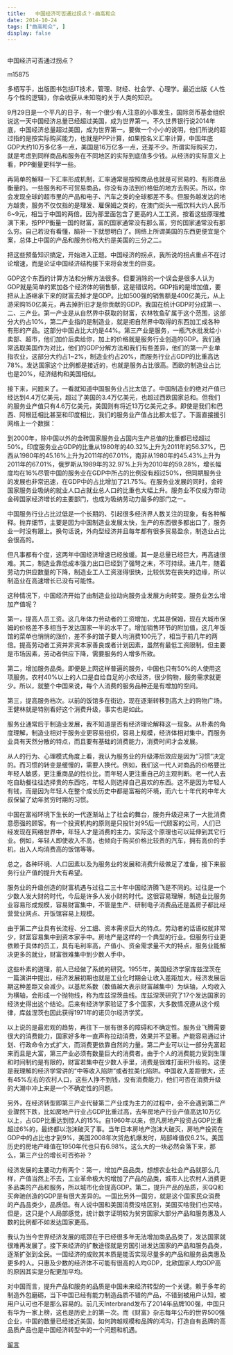 ```yaml
---
title:   中国经济可否通过拐点？-曲高和众
date: 2014-10-24
tags: ["曲高和众", ]
display: false
---
```



## 



中国经济可否通过拐点？




m15875




多栖写手，出版图书包括IT技术，管理、财经、社会学、心理学。最近出版《人性与个性的逻辑》，你会收获从未知晓的关于人类的知识。


9月29日是一个平凡的日子，有一个很少有人注意的小事发生，国际货币基金组织说这一天中国经济总量已经超过美国，成为世界第一。不久世界银行说2014年底，中国经济总量超过美国，成为世界第一。要做一个小小的说明，他们所说的超过指的是按实际购买能力，也就是PPP计算，如果按名义汇率计算，中国年底GDP大约10万多亿多一点，美国是16万亿多一点，还差不少。所谓实际购买力，就是考虑到同样商品和服务在不同地区的实际到底值多少钱。从经济的实际意义上看，PPP衡量更科学一些。



再简单的解释一下汇率形成机制，汇率通常是按照商品也就是可贸易的、有形商品衡量的。一些服务和不可贸易商品，你没有办法到价格低的地方去购买。所以，你会发现全球的超市里的产品和电子、汽车之类的全球都差不多。但服务越发达的地方越贵，服务不仅仅指的是理发、雇保姆之类的，在澳门街头一瓶饮料大约人民币6~9元，相当于中国的两倍。因为那里面包含了更高的人工工资。按着这些原理推演下来，按PPP衡量一国的财富，富的国家通常没有那么富，穷的国家通常没有那么穷。自己若没有看懂，脑补一下就想明白了。网络上所谓美国的东西更便宜是个案，总体上中国的产品和服务价格大约是美国的三分之二。



把这些预备知识搞定，开始进入正题。中国经济的拐点，我所说的拐点重点不在讨论增速，而是论证中国经济结构接下来将会发生的巨变。



GDP这个东西的计算方法和分解方法很多。但要消除的一个误会是很多人认为GDP就是简单的累加各个经济体的销售额，这是错误的。GDP指的是增加值，要把从上游继承下来的财富去掉才是GDP。比如500强的销售额是400亿美元，从上游采购150亿美元，再去掉折旧才是你贡献的GDP。我国在统计GDP时分成第一、二、三产业。第一产业是从自然界中获取的财富，农林牧鱼矿属于这个范围，这部分大约占10%，第二产业指的是制造业，就是把自然界中取得的东西加工成各种有形的产品。这部分中国占比大约是44%。第三产业是服务，一瓶汽水批发给小卖部、超市，他们加价后卖给你，加上的价格就是服务行业创造的GDP。我们通常选取美国作为对比，他们的GDP分解方法和我们有些差异，他们的第一产业单指农业，这部分大约占1~2%，制造业约占20%，而服务行业占GDP的比重高达78%。发达国家这个比例都是接近的，也就是服务占比很高。西欧的制造业占比也是20%，经济结构和美国相似。



接下来，问题来了。一看就知道中国服务业占比太低了。中国制造业的绝对产值已经达到4.4万亿美元，超过了美国的3.4万亿美元，也超过西欧国家总和。但我们的服务业产值只有4.6万亿美元，美国则有将近13万亿美元之多。即使是我们和巴西、阿根廷相比甚至和印度相比，我们的服务业产值占比都太低了。下面直接援引网络上一个数据：



到2000年，除中国以外的金砖国家服务业占国内生产总值的比重都已经超过50%。印度服务业占GDP的比重从1980年的40.32%上升为2011年的56.37%，巴西从1980年的45.16%上升为2011年的67.01%，南非从1980年的45.43%上升为2011年的67.01%，俄罗斯从1989年的32.97%上升为2010年的59.28%，增长幅度均在16%尽管中国的服务业在GDP中所占的比例没有超过50%，但同期服务业的发展也非常迅速，在GDP中的占比增加了21.75%。在服务业发展的同时，金砖国家服务业吸纳的就业人口占就业总人口的比重也大幅上升。服务业不仅成为带动金砖国家经济增长的主要部门，也成为吸纳劳动力最多的部门之一。



中国服务行业占比过低是一个长期的、引起很多经济界人数关注的现象，有各种解释。抛弃细节，主要是因为中国制造业发展太快，生产的东西很多都出口了，服务业一时没有跟上。换句话说，外向型经济并且每年都有很多贸易盈余，制造业占比会很高的。



但凡事都有个度，这两年中国经济增速已经放缓。其一是总量已经巨大，再高速很难。其二，制造业靠低成本强力出口已经到了强弩之末，不可持续。进几年，随着劳动力供应数量的下降，制造业工人工资涨得很快，比较优势在丧失的边缘，所以制造业在高速增长已没有可能性。



这种情况下，中国经济开始了由制造业拉动向服务业发展方向转变。服务业怎么增加产值呢？



第一，提高人员工资。这几年体力劳动者的工资增加，尤其是保姆，现在大城市保姆的价格差不多相当于发达国家一半的水平了。增加销售环节的附加值，这几年饭馆的菜单也悄悄的涨价，差不多的馆子要人均消费100元了，相当于前几年的两倍。提高劳动者工资并非资本家善良或者计划因素，虽然有最低工资限制。但主要是市场因素，劳动者供应下降，需要服务的人增多所致。

第二，增加服务品类。即便是上网这样普遍的服务，中国也只有50%的人使用这项服务。农村40%以上的人口是自给自足的小农经济，很少购物，服务需求就更少。所以，就整个中国来说，每个人消费的服务品种还是有增加的空间。

第三，提高服务档次。以前的饭馆多在街边，现在逐渐转移到高大上的购物广场。王健林就是特别看好这个消费升级，事实也是如此。



服务业通常后于制造业发展，我不知道是否有经济理论解释这一现象。从朴素的角度理解，制造业相对于服务业更容易组织，容易上规模，经济体相对集中。而服务业具有天然分散的特点，而且要有基础的消费能力，消费时间才会发展。



从人的行为、心理模式角度上看，我认为服务业的升级滞后效应是因为“习惯”决定的。而习惯的转变是缓慢的，需要人换代。例如，我们这一代人对商品的价格要比年轻人敏感，更注重商品的性价比，而年轻人更注重自己的主观判断。老一代人去吃自助餐往往选择贵的东西吃，年轻人则选择自己喜欢的东西。这不是因为年轻人有钱，而是因为年轻人在整个成长历史中都是富裕的环境，而六七十年代的中年大叔保留了幼年贫穷时期的习惯。



中国在富裕环境下生长的一代逐渐站上了社会的舞台，服务升级迎来了一大批消费意愿强的顾客。有一个投资机构的原则是只投针对95后一代顾客的公司，人们已经发现在网络世界中，年轻人才是消费的主力。实际这个原理也可以延伸到其它行业。例如，年轻人即使收入不高，也倾向于购买价格比较贵的汽车，拥有高价的手机，出入人均消费高的饭馆等等。



总之，各种环境、人口因素以及为服务业的发展和消费升级做足了准备，接下来服务行业产值的提升大有希望。



服务业的升级创造的财富机遇与过往二三十年中国经济腾飞是不同的。过往是一个少数人发大财的时代，今后是许多人发小财的时代。这很容易理解，制造业比服务业容易形成规模，容易财富集中，不管是生产、研制电子消费品还是盖房子都比经营营业网点、开饭馆容易上规模。



由于第二产业具有长流程、分工细、资本需求巨大的特点。劳动者的话语权就非常少，财富容易集中到资本家手中。房地产是这样的一个典型的行业。但服务行业更依赖于具体的员工，具有毛利率高，产值小、资金需求量不大的特点，服务业能解决更多的就业，财富很难集中到少数人手中。



这些朴素的道理，前人已经做了系统的研究。1955年，美国经济学家库兹涅茨在一篇演讲中提出，经济发展初期也就是工业化时期会让收入差距加大，经济发展后期这种差距又会减少。以基尼系数（数值越大表示财富越集中）为纵轴，人均收入为横轴，会形成一个抛物线，称为库兹涅茨曲线。库兹涅茨研究了17个发达国家的经济史得出这个结论。后来有经济学家验证了多个国家，大多数情况遵从这个规律，库兹涅茨也因此获得1971年的诺贝尔经济学奖。



以上说的是最宏观的趋势，再往下一层有很多的障碍和不确定性。服务业飞腾需要很大的消费能力，国家好多年一直声称拉动消费，效果并不显著。产能容易通过计划、行政命令方式扩大，而消费更依靠自然的力量。第二产业可以让一部分先富起来而且是大富，第三产业必须有数量巨大的消费者。由于个人的消费能力受到生理和时间制约是有限的，财富若集中在少数人手里，消费是很难打面积升级的。这便是我理解的经济学常讲的“中等收入陷阱”或者拉美化陷阱。中国收入差距很大，还有45%左右的农村人口，这些人挣不到钱，没有消费能力，他们可否在消费升级的大潮中冲上来是一个不确定性的问题。



另外，在经济转型即第三产业代替第二产业成为主力的过程中，会不会遇到第二产业骤然下跌，比如房地产行业占GDP比重过高，去年房地产行业产值高达10万亿以上，占GDP比重达到惊人的15%。自1960年以来，但凡房地产投资占GDP比重超过6%的，最终都以泡沫破灭了事。当年日本房地产泡沫大破灭，房地产投资在GDP中的占比也才到9%，美国2008年次贷危机爆发时，局部峰值仅6.2%。美国历史的房地产峰值在1950年代也只有6.98%。这么大的一块必然会落下来，那么，第三产业的增长可否弥补？



经济发展的主要动力有两个：第一，增加产品品类，想想农业社会产品就那么几样，产值当然上不去，工业革命极大的增加了产品的品类，城市人比农村人消费更多品类的产品和服务，所以城市化会提高GDP。第二，提升产品的品质，买QQ和买奔驰创造的GDP是有很大差异的。一国比另外一国穷，就是这个国家民众消费的产品品类少，品质低。有人说中国和美国消费没啥区别，美国买啥我们也买啥。但是，这只是个人局部感觉，统计数字证明较为贫穷国家大部分产品和服务惠及人数的比例都不如发达国家更高。



我认为当今世界经济发展的瓶颈在于已经很多年无法增加商品品类了，发达国家就很难再发展了。接下来经济的扩散途径就是穷国引进发达国家的产品和服务品类，逐渐扩张到全民。一国经济的成败其本质是能否实现尽量多的产品和服务品类惠及更多的人。只惠及少数的经济体不可能有很高的人均GDP，北欧国家人均GDP高的原因其实是分配更加平均。



对中国而言，提升产品和服务的品质是中国未来经济转型的一个关键。赖于多年的制造外包磨砺，当下中国已经有能力制造品质不错的产品，不错到被用户认知，被用户认可也不是那么容易的。前几天Interbrand发布了2014年品牌100强，中国只有华为一家上榜，这也是历史上的第一次。而《财富》杂志每年公布的世界500强企业，中国的数量已经接近美国，如何跨越规模和品牌的鸿沟，打造自有品牌的高品质产品也是中国经济转型中的一个问题和机遇。











[留言](javascript:;)